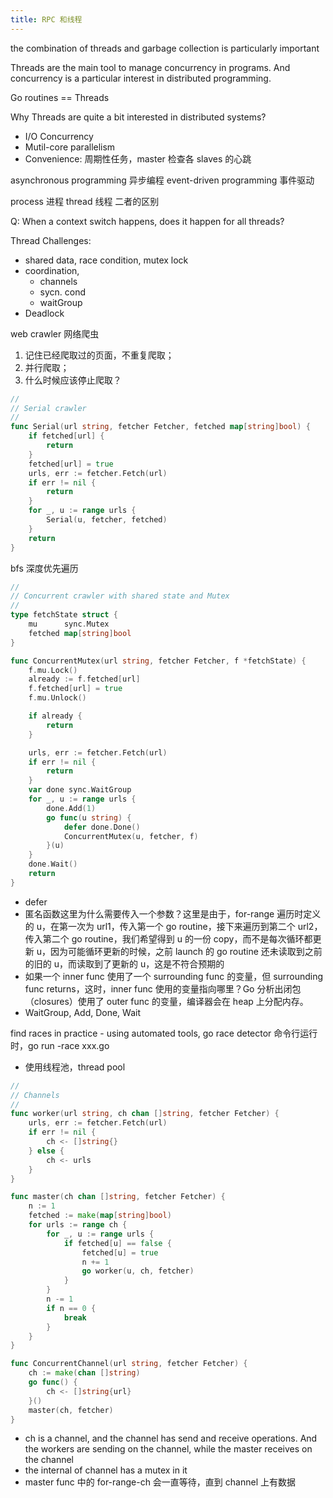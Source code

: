 ```yaml
---
title: RPC 和线程
---
```


the combination of threads and garbage collection is particularly important

Threads are the main tool to manage concurrency in programs. And concurrency is a particular interest in distributed programming.

Go routines == Threads

Why Threads are quite a bit interested in distributed systems?

- I/O Concurrency
- Mutil-core parallelism
- Convenience: 周期性任务，master 检查各 slaves 的心跳

asynchronous programming 异步编程
event-driven programming 事件驱动

process 进程
thread 线程 二者的区别

Q: When a context switch happens, does it happen for all threads?

Thread Challenges:

- shared data, race condition, mutex lock
- coordination,
  - channels
  - sycn. cond
  - waitGroup
- Deadlock

web crawler 网络爬虫

1. 记住已经爬取过的页面，不重复爬取；
2. 并行爬取；
3. 什么时候应该停止爬取？

```go
//
// Serial crawler
//
func Serial(url string, fetcher Fetcher, fetched map[string]bool) {
    if fetched[url] {
        return
    }
    fetched[url] = true
    urls, err := fetcher.Fetch(url)
    if err != nil {
        return
    }
    for _, u := range urls {
        Serial(u, fetcher, fetched)
    }
    return
}
```

bfs 深度优先遍历

```go
//
// Concurrent crawler with shared state and Mutex
//
type fetchState struct {
    mu      sync.Mutex
    fetched map[string]bool
}

func ConcurrentMutex(url string, fetcher Fetcher, f *fetchState) {
    f.mu.Lock()
    already := f.fetched[url]
    f.fetched[url] = true
    f.mu.Unlock()

    if already {
        return
    }

    urls, err := fetcher.Fetch(url)
    if err != nil {
        return
    }
    var done sync.WaitGroup
    for _, u := range urls {
        done.Add(1)
        go func(u string) {
            defer done.Done()
            ConcurrentMutex(u, fetcher, f)
        }(u)
    }
    done.Wait()
    return
}
```

- defer
- 匿名函数这里为什么需要传入一个参数？这里是由于，for-range 遍历时定义的 u，在第一次为 url1，传入第一个 go routine，接下来遍历到第二个 url2，传入第二个 go routine，我们希望得到 u 的一份 copy，而不是每次循环都更新 u，因为可能循环更新的时候，之前 launch 的 go routine 还未读取到之前的旧的 u，而读取到了更新的 u，这是不符合预期的
- 如果一个 inner func 使用了一个 surrounding func 的变量，但 surrounding func returns，这时，inner func 使用的变量指向哪里？Go 分析出闭包（closures）使用了 outer func 的变量，编译器会在 heap 上分配内存。
- WaitGroup, Add, Done, Wait

find races in practice - using automated tools, go race detector
命令行运行时，go run -race xxx.go

- 使用线程池，thread pool

```go
//
// Channels
//
func worker(url string, ch chan []string, fetcher Fetcher) {
    urls, err := fetcher.Fetch(url)
    if err != nil {
        ch <- []string{}
    } else {
        ch <- urls
    }
}

func master(ch chan []string, fetcher Fetcher) {
    n := 1
    fetched := make(map[string]bool)
    for urls := range ch {
        for _, u := range urls {
            if fetched[u] == false {
                fetched[u] = true
                n += 1
                go worker(u, ch, fetcher)
            }
        }
        n -= 1
        if n == 0 {
            break
        }
    }
}

func ConcurrentChannel(url string, fetcher Fetcher) {
    ch := make(chan []string)
    go func() {
        ch <- []string{url}
    }()
    master(ch, fetcher)
}
```

- ch is a channel, and the channel has send and receive operations. And the workers are sending on the channel, while the master receives on the channel
- the internal of channel has a mutex in it
- master func 中的 for-range-ch 会一直等待，直到 channel 上有数据
